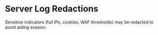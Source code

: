 # Server Log Redactions
Sensitive indicators (full IPs, cookies, WAF thresholds) may be redacted to avoid aiding evasion.
